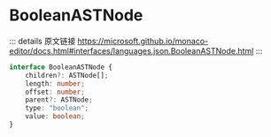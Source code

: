 # BooleanASTNode
        
::: details 原文链接
https://microsoft.github.io/monaco-editor/docs.html#interfaces/languages.json.BooleanASTNode.html
:::

```ts
interface BooleanASTNode {
    children?: ASTNode[];
    length: number;
    offset: number;
    parent?: ASTNode;
    type: "boolean";
    value: boolean;
}
```